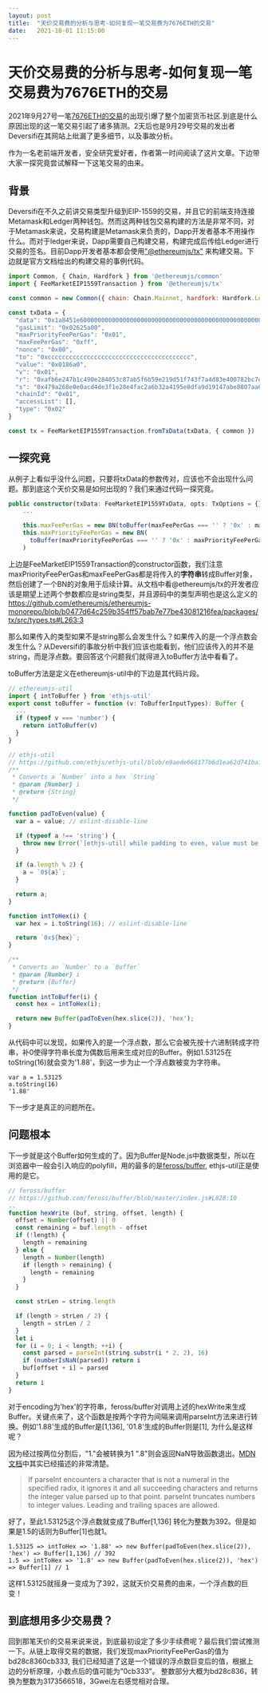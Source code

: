 ```yaml
---
layout: post
title:  "天价交易费的分析与思考-如何复现一笔交易费为7676ETH的交易"
date:   2021-10-01 11:15:00
---
```


# 天价交易费的分析与思考-如何复现一笔交易费为7676ETH的交易

2021年9月27号一笔[7676ETH的交易](https://etherscan.io/tx/0x2c9931793876db33b1a9aad123ad4921dfb9cd5e59dbb78ce78f277759587115)的出现引爆了整个加密货币社区.到底是什么原因出现的这一笔交易引起了诸多猜测。2天后也是9月29号交易的发出者Deversifi在其网站上纰漏了更多细节，以及事故分析。

作为一名老前端开发者，安全研究爱好者，作者第一时间阅读了这片文章。下边带大家一探究竟尝试解释一下这笔交易的由来。

## 背景
Deversifi在不久之前讲交易类型升级到EIP-1559的交易，并且它的前端支持连接Metamask和Ledger两种钱包。然而这两种钱包交易构建的方法是非常不同，对于Metamask来说，交易构建是Metamask来负责的，Dapp开发者基本不用操作什么。而对于ledger来说，Dapp需要自己构建交易，构建完成后传给Ledger进行交易的签名。目前Dapp开发者基本都会使用["@ethereumjs/tx"](https://github.com/ethereumjs/ethereumjs-monorepo) 来构建交易。下边就是官方文档给出的构建交易的事例代码。
```js
import Common, { Chain, Hardfork } from '@ethereumjs/common'
import { FeeMarketEIP1559Transaction } from '@ethereumjs/tx'

const common = new Common({ chain: Chain.Mainnet, hardfork: Hardfork.London })

const txData = {
  "data": "0x1a8451e600000000000000000000000000000000000000000000000000000000000000000000000000000000000000000000000000000000000000000000000000000000",
  "gasLimit": "0x02625a00",
  "maxPriorityFeePerGas": "0x01",
  "maxFeePerGas": "0xff",
  "nonce": "0x00",
  "to": "0xcccccccccccccccccccccccccccccccccccccccc",
  "value": "0x0186a0",
  "v": "0x01",
  "r": "0xafb6e247b1c490e284053c87ab5f6b59e219d51f743f7a4d83e400782bc7e4b9",
  "s": "0x479a268e0e0acd4de3f1e28e4fac2a6b32a4195e8dfa9d19147abe8807aa6f64",
  "chainId": "0x01",
  "accessList": [],
  "type": "0x02"
}

const tx = FeeMarketEIP1559Transaction.fromTxData(txData, { common })
```


## 一探究竟
从例子上看似乎没什么问题，只要将txData的参数传对，应该也不会出现什么问题。那到底这个天价交易是如何出现的？我们来通过代码一探究竟。
```ts
public constructor(txData: FeeMarketEIP1559TxData, opts: TxOptions = {}) {
    ...

    this.maxFeePerGas = new BN(toBuffer(maxFeePerGas === '' ? '0x' : maxFeePerGas))
    this.maxPriorityFeePerGas = new BN(
      toBuffer(maxPriorityFeePerGas === '' ? '0x' : maxPriorityFeePerGas)
    )
```

上边是FeeMarketEIP1559Transaction的constructor函数，我们注意maxPriorityFeePerGas和maxFeePerGas都是将传入的**字符串**转成Buffer对象，然后创建了一个BN的对象用于后续计算。从文档中看@ethereumjs/tx的开发者应该是期望上述两个参数都应是string类型，并且源码中的类型声明也是这么定义的 https://github.com/ethereumjs/ethereumjs-monorepo/blob/b0477d64c259b354ff57bab7e77be43081216fea/packages/tx/src/types.ts#L263:3

那么如果传入的类型如果不是string那么会发生什么？如果传入的是一个浮点数会发生什么？从Deversifi的事故分析中我们应该也能看到，他们应该传入的并不是string，而是浮点数。要回答这个问题我们就得进入toBuffer方法中看看了。

toBuffer方法是定义在ethereumjs-util中的下边是其代码片段。
```js
// ethereumjs-util
import { intToBuffer } from 'ethjs-util'
export const toBuffer = function (v: ToBufferInputTypes): Buffer {
  ...
  if (typeof v === 'number') {
    return intToBuffer(v)
  }
}

// ethjs-util
// https://github.com/ethjs/ethjs-util/blob/e9aede668177b6d1ea62d741ba1c19402bc337b3/src/index.js#L39
/**
 * Converts a `Number` into a hex `String`
 * @param {Number} i
 * @return {String}
 */

function padToEven(value) {
  var a = value; // eslint-disable-line

  if (typeof a !== 'string') {
    throw new Error(`[ethjs-util] while padding to even, value must be string, is currently ${typeof a}, while padToEven.`);
  }

  if (a.length % 2) {
    a = `0${a}`;
  }

  return a;
}

function intToHex(i) {
  var hex = i.toString(16); // eslint-disable-line

  return `0x${hex}`;
}

/**
 * Converts an `Number` to a `Buffer`
 * @param {Number} i
 * @return {Buffer}
 */
function intToBuffer(i) {
  const hex = intToHex(i);

  return new Buffer(padToEven(hex.slice(2)), 'hex');
}
```

从代码中可以发现，如果传入的是一个浮点数，那么它会被先按十六进制转成字符串，补0使得字符串长度为偶数后用来生成对应的Buffer。例如1.53125在toString(16)就会变为'1.88'，到这一步为止一个浮点数被变为字符串。

```
var a = 1.53125
a.toString(16) 
'1.88'
```
下一步才是真正的问题所在。

## 问题根本
下一步就是这个Buffer如何生成的了。因为Buffer是Node.js中数据类型，所以在浏览器中一般会引入响应的polyfill，用的最多的是[feross/buffer](https://github.com/feross/buffer), ethjs-util正是使用的是它。
```js
// feross/buffer
// https://github.com/feross/buffer/blob/master/index.js#L828:10
.. 
function hexWrite (buf, string, offset, length) {
  offset = Number(offset) || 0
  const remaining = buf.length - offset
  if (!length) {
    length = remaining
  } else {
    length = Number(length)
    if (length > remaining) {
      length = remaining
    }
  }

  const strLen = string.length

  if (length > strLen / 2) {
    length = strLen / 2
  }
  let i
  for (i = 0; i < length; ++i) {
    const parsed = parseInt(string.substr(i * 2, 2), 16)
    if (numberIsNaN(parsed)) return i
    buf[offset + i] = parsed
  }
  return i
}
```
对于encoding为'hex'的字符串，feross/buffer对调用上述的hexWrite来生成Buffer。关键点来了，这个函数是按两个字符为间隔来调用parseInt方法来进行转换。例如'1.88'生成的Buffer是[1,136], '01.8'生成的Buffer则是[1], 为什么是这样呢？

因为经过按两位分割后，"1."会被转换为1 ".8"则会返回NaN导致函数退出。[MDN文档](https://developer.mozilla.org/en-US/docs/Web/JavaScript/Reference/Global_Objects/parseInt)中其实已经描述的非常清楚。
>If parseInt encounters a character that is not a numeral in the specified radix, it ignores it and all succeeding characters and returns the integer value parsed up to that point. parseInt truncates numbers to integer values. Leading and trailing spaces are allowed.

好了，至此1.53125这个浮点数就变成了Buffer[1,136] 转化为整数为392。但是如果是1.5的话则为Buffer[1]也就1。

```
1.53125 => intToHex => '1.88' => new Buffer(padToEven(hex.slice(2)), 'hex') => Buffer[1,136] // 392
1.5 => intToHex => '1.8' => new Buffer(padToEven(hex.slice(2)), 'hex') => Buffer[1] // 1
```
这样1.53125就摇身一变成为了392，这就天价交易费的由来，一个浮点数的巨变！

## 到底想用多少交易费？
回到那笔天价的交易来说来说，到底最初设定了多少手续费呢？最后我们尝试推测一下。从链上取得交易的数据，我们发现maxPriorityFeePerGas的值为bd28c8360cb333, 我们已经知道了这是一个错误的浮点数巨变后的值，根据上边的分析原理，小数点后的值可能为"0cb333"。 整数部分大概为bd28c836，转换为整数为3173566518，3Gwei左右感觉相对合理。